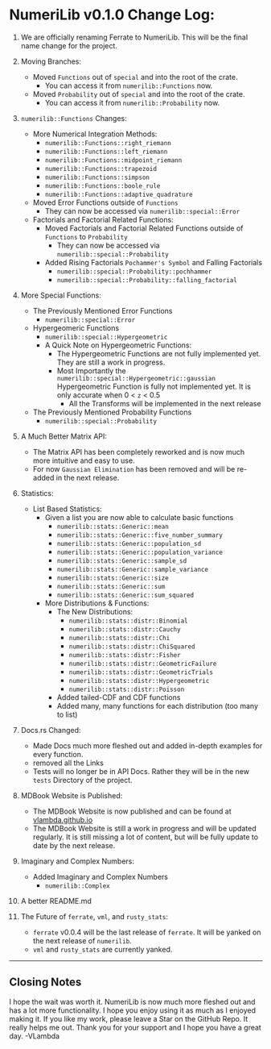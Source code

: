 # NumeriLib v0.1.0 Change Log:

1. We are officially renaming Ferrate to NumeriLib. This will be the final name change for the project.

2. Moving Branches:
   * Moved `Functions` out of `special` and into the root of the crate.
      * You can access it from `numerilib::Functions` now.
   * Moved `Probability` out of `special` and into the root of the crate.
      * You can access it from `numerilib::Probability` now.
   
3. `numerilib::Functions` Changes:
    * More Numerical Integration Methods:
        * `numerilib::Functions::right_riemann`
        * `numerilib::Functions::left_riemann`
        * `numerilib::Functions::midpoint_riemann`
        * `numerilib::Functions::trapezoid`
        * `numerilib::Functions::simpson`
        * `numerilib::Functions::boole_rule`
        * `numerilib::Functions::adaptive_quadrature`
    * Moved Error Functions outside of `Functions`
      * They can now be accessed via `numerilib::special::Error`
    * Factorials and Factorial Related Functions:
      * Moved Factorials and Factorial Related Functions outside of `Functions` to `Probability`
        * They can now be accessed via `numerilib::special::Probability`
      * Added Rising Factorials `Pochammer's Symbol` and Falling Factorials
        * `numerilib::special::Probability::pochhammer`
        * `numerilib::special::Probability::falling_factorial`

4. More Special Functions:
   * The Previously Mentioned Error Functions
     * `numerilib::special::Error`
   * Hypergeomeric Functions
     * `numerilib::special::Hypergeometric`
     * A Quick Note on Hypergeometric Functions:
       * The Hypergeometric Functions are not fully implemented yet. They are still a work in progress.
       * Most Importantly the `numerilib::special::Hypergeometric::gaussian` Hypergeometric Function is fully not implemented yet. It is only accurate when 0 < `z` < 0.5
         * All the Transforms will be implemented in the next release
   * The Previously Mentioned Probability Functions
     * `numerilib::special::Probability`

5. A Much Better Matrix API:
   * The Matrix API has been completely reworked and is now much more intuitive and easy to use.
   * For now `Gaussian Elimination` has been removed and will be re-added in the next release.

6. Statistics:
   * List Based Statistics:
     * Given a list you are now able to calculate basic functions
       * `numerilib::stats::Generic::mean`
       * `numerilib::stats::Generic::five_number_summary`
       * `numerilib::stats::Generic::population_sd`
       * `numerilib::stats::Generic::population_variance`
       * `numerilib::stats::Generic::sample_sd`
       * `numerilib::stats::Generic::sample_variance`
       * `numerilib::stats::Generic::size`
       * `numerilib::stats::Generic::sum`
       * `numerilib::stats::Generic::sum_squared`
     * More Distributions & Functions:
       * The New Distributions:
         * `numerilib::stats::distr::Binomial`
         * `numerilib::stats::distr::Cauchy`
         * `numerilib::stats::distr::Chi`
         * `numerilib::stats::distr::ChiSquared`
         * `numerilib::stats::distr::Fisher`
         * `numerilib::stats::distr::GeometricFailure`
         * `numerilib::stats::distr::GeometricTrials`
         * `numerilib::stats::distr::Hypergeometric`
         * `numerilib::stats::distr::Poisson`
       * Added tailed-CDF and CDF functions
       * Added many, many functions for each distribution (too many to list)

7. Docs.rs Changed:
   * Made Docs much more fleshed out and added in-depth examples for every function.
   * removed all the Links
   * Tests will no longer be in API Docs. Rather they will be in the new `tests` Directory of the project.

8. MDBook Website is Published:
   * The MDBook Website is now published and can be found at <a href="https://vlambda.github.io/" target="_blank">vlambda.github.io</a>
   * The MDBook Website is still a work in progress and will be updated regularly. It is still missing a lot of content, but will be fully update to date by the next release.

9. Imaginary and Complex Numbers:
   * Added Imaginary and Complex Numbers
     * `numerilib::Complex`

10. A better README.md

11. The Future of `ferrate`, `vml`, and `rusty_stats`:
    * `ferrate` v0.0.4 will be the last release of `ferrate`. It will be yanked on the next release of `numerilib`.
    * `vml` and `rusty_stats` are currently yanked.

***

## Closing Notes
I hope the wait was worth it. NumeriLib is now much more fleshed out and has a lot more functionality. I hope you enjoy using it as much as I enjoyed making it. If you like my work, please leave a Star on the GitHub Repo. It really helps me out. Thank you for your support and I hope you have a great day. -VLambda

